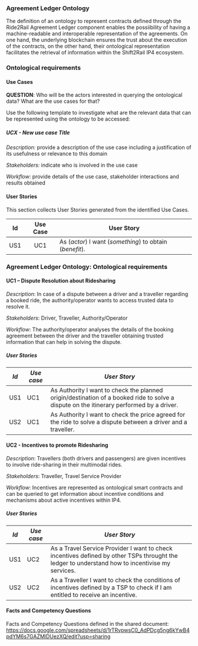 

### Agreement Ledger Ontology

The definition of an ontology to represent contracts defined through the Ride2Rail Agreement Ledger component enables the possiibility of having a machine-readable and interoperable representation of the agreements. On one hand, the underlying blockchain ensures the trust about the execution of the contracts, on the other hand, their ontological representation facilitates the retrieval of information within the Shift2Rail IP4 ecosystem.

### Ontological requirements

#### Use Cases

**QUESTION**: Who will be the actors interested in querying the ontological data? What are the use cases for that?

Use the following template to investigate what are the relevant data that can be represented using the ontology to be accessed:

##### UCX - New use case Title

*Description:* provide a description of the use case including a justification of its usefulness or relevance to this domain

*Stakeholders:* indicate who is involved in the use case

*Workflow:* provide details of the use case, stakeholder interactions and results obtained

#### User Stories

This section collects User Stories generated from the identified Use Cases.

| Id   | Use Case | User Story                                               |
| ---- | :------: | -------------------------------------------------------- |
| US1  |   UC1    | As (_actor_) I want (_something_) to obtain (_benefit_). |

### Agreement Ledger Ontology: Ontological requirements

#### UC1 – Dispute Resolution about Ridesharing

*Description*: In case of a dispute between a driver and a traveller regarding a booked ride, the authority/operator wants to access trusted data to resolve it. 

*Stakeholders*: Driver, Traveller, Authority/Operator

*Workflow*: The authority/operator analyses the details of the booking agreement between the driver and the traveller obtaining trusted information that can help in solving the dispute.

##### User Stories

| *Id* | *Use  case* | *User  Story*                                                |
| ---- | ----------- | ------------------------------------------------------------ |
| US1  | UC1         | As Authority I want to check the planned origin/destination of a booked ride to solve a dispute on the itinerary performed by a driver. |
| US2  | UC1         | As Authority I want to check the price agreed for the ride to solve a dispute between a driver and a traveller. |

#### UC2 - Incentives to promote Ridesharing

*Description*: Travellers (both drivers and passengers) are given incentives to involve ride-sharing in their multimodal rides.

*Stakeholders*: Traveller, Travel Service Provider

*Workflow*: Incentives are represented as ontological smart contracts and can be queried to get information about incentive conditions and mechanisms about active incentives within IP4.

##### User Stories

| *Id* | *Use  case* | *User  Story*                                                |
| ---- | ----------- | ------------------------------------------------------------ |
| US1  | UC2         | As a Travel Service Provider I want to check incentives defined by other TSPs throught the ledger to understand how to incentivise my services. |
| US2  | UC2         | As a Traveller I want to check the conditions of incentives defined by  a TSP to check if I am entitled to receive an incentive. |

#### Facts and Competency Questions

Facts and Competency Questions defined in the shared document: https://docs.google.com/spreadsheets/d/1rTRvpwsC0_AdPDcg5ng6kYwB4pdYM6s7GAZMlDUezXQ/edit?usp=sharing
